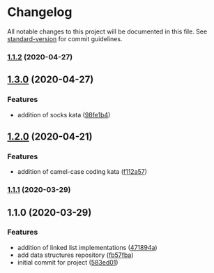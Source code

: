 # Changelog

All notable changes to this project will be documented in this file. See [standard-version](https://github.com/conventional-changelog/standard-version) for commit guidelines.

### [1.1.2](https://bitbucket.org/jerome-nelson/coding-dojo/compare/v1.1.1...v1.1.2) (2020-04-27)
## [1.3.0](https://bitbucket.org/jerome-nelson/coding-dojo/compare/v1.2.0...v1.3.0) (2020-04-27)


### Features

* addition of socks kata ([98fe1b4](https://bitbucket.org/jerome-nelson/coding-dojo/commit/98fe1b44b6ff0966d84080b7ed108b3fc165d993))

## [1.2.0](https://bitbucket.org/jerome-nelson/coding-dojo/compare/v1.1.1...v1.2.0) (2020-04-21)


### Features

* addition of camel-case coding kata ([f112a57](https://bitbucket.org/jerome-nelson/coding-dojo/commit/f112a57a68e686ef1fa6ba823c9872ec790969bc))

### [1.1.1](https://bitbucket.org/jerome-nelson/coding-dojo/compare/v1.1.0...v1.1.1) (2020-03-29)

## 1.1.0 (2020-03-29)


### Features

* addition of linked list implementations ([471894a](https://bitbucket.org/jerome-nelson/coding-dojo/commit/471894a11efa7d241765143ff1a1997bdefb66ab))
* add data structures repository ([fb57fba](https://bitbucket.org/jerome-nelson/coding-dojo/commit/fb57fbae79ef3f2df822cd6db4c757e42d5dca4a))
* initial commit for project ([583ed01](https://bitbucket.org/jerome-nelson/coding-dojo/commit/583ed017877aa6f235d979fe45f01c33fa4aca45))
